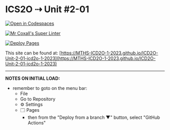 # ICS2O ⇢ Unit #2-01

[![Open in Codespaces](https://classroom.github.com/assets/launch-codespace-7f7980b617ed060a017424585567c406b6ee15c891e84e1186181d67ecf80aa0.svg)](https://classroom.github.com/open-in-codespaces?assignment_repo_id=14156212)

[![Mr Coxall's Super Linter](https://github.com/MTHS-ICD2O-1-2023/ICD2O-Unit-2-01-icd2o-1-2023/workflows/Mr%20Coxall's%20Super%20Linter/badge.svg)](https://github.com/MTHS-ICD2O-1-2023/ICD2O-Unit-2-01-icd2o-1-2023/actions)

[![Deploy Pages](https://github.com/MTHS-ICD2O-1-2023/ICD2O-Unit-2-01-icd2o-1-2023/workflows/Deploy%20Pages/badge.svg)](https://github.com/MTHS-ICD2O-1-2023/ICD2O-Unit-2-01-icd2o-1-2023/actions)

This site can be found at: [https://MTHS-ICD2O-1-2023.github.io/ICD2O-Unit-2-01-icd2o-1-2023](https://MTHS-ICD2O-1-2023.github.io/ICD2O-Unit-2-01-icd2o-1-2023)

---

**NOTES ON INITIAL LOAD:**
- remember to goto on the menu bar:
  - File
  - Go to Repository
  - ⚙ Settings
  - 🗔 Pages
    - then from the "Deploy from a branch ▼" button, select "GitHub Actions"
